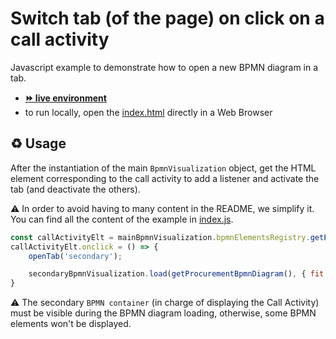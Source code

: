 # Switch tab (of the page) on click on a call activity

Javascript example to demonstrate how to open a new BPMN diagram in a tab.
- [__⏩ live environment__](https://cdn.statically.io/gh/process-analytics/bpmn-visualization-examples/master/examples/custom-behavior/call-activity-with-tabs-on-click/index.html)
- to run locally, open the [index.html](index.html) directly in a Web Browser

## ♻️ Usage

After the instantiation of the main `BpmnVisualization` object, get the HTML element corresponding to the call activity to add a listener and activate the tab (and deactivate the others).

⚠️  In order to avoid having to many content in the README, we simplify it. You can find all the content of the example in [index.js](index.js).
```javascript
const callActivityElt = mainBpmnVisualization.bpmnElementsRegistry.getElementsByIds(['call_activity'])[0].htmlElement;
callActivityElt.onclick = () => {
    openTab('secondary');

    secondaryBpmnVisualization.load(getProcurementBpmnDiagram(), { fit: {type: 'Center'} });
}
```

⚠️ The secondary `BPMN container` (in charge of displaying the Call Activity) must be visible during the BPMN diagram loading, otherwise, some BPMN elements won't be displayed.
